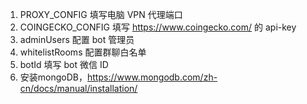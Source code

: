 1. PROXY_CONFIG 填写电脑 VPN 代理端口
2. COINGECKO_CONFIG 填写 https://www.coingecko.com/ 的 api-key
3. adminUsers 配置 bot 管理员
4. whitelistRooms 配置群聊白名单
5. botId 填写 bot 微信 ID
6. 安装mongoDB，https://www.mongodb.com/zh-cn/docs/manual/installation/

